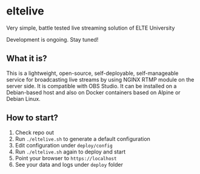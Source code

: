 # eltelive

Very simple, battle tested live streaming solution of ELTE University

Development is ongoing. Stay tuned!

## What it is?

This is a lightweight, open-source, self-deployable, self-manageable service for broadcasting live streams
by using NGINX RTMP module on the server side.
It is compatible with OBS Studio.
It can be installed on a Debian-based host and also on Docker containers based on Alpine or Debian Linux.

## How to start?

 1. Check repo out
 2. Run `./eltelive.sh` to generate a default configuration
 3. Edit configuration under `deploy/config`
 4. Run `./eltelive.sh` again to deploy and start
 5. Point your browser to `https://localhost`
 6. See your data and logs under `deploy` folder
